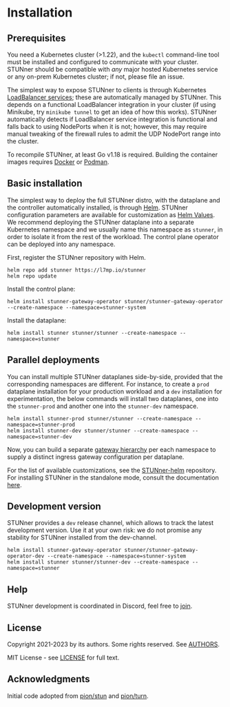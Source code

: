 # Installation

## Prerequisites

You need a Kubernetes cluster (>1.22), and the `kubectl` command-line tool must be installed and
configured to communicate with your cluster. STUNner should be compatible with *any* major hosted
Kubernetes service or any on-prem Kubernetes cluster; if not, please file an issue.

The simplest way to expose STUNner to clients is through Kubernetes [LoadBalancer
services](https://kubernetes.io/docs/tasks/access-application-cluster/create-external-load-balancer);
these are automatically managed by STUNner. This depends on a functional LoadBalancer integration
in your cluster (if using Minikube, try `minikube tunnel` to get an idea of how this
works). STUNner automatically detects if LoadBalancer service integration is functional and falls
back to using NodePorts when it is not; however, this may require manual tweaking of the firewall
rules to admit the UDP NodePort range into the cluster.

To recompile STUNner, at least Go v1.18 is required. Building the container images requires
[Docker](https://docker.io) or [Podman](https://podman.io).

## Basic installation 

The simplest way to deploy the full STUNner distro, with the dataplane and the controller
automatically installed, is through [Helm](https://helm.sh). STUNner configuration parameters are
available for customization as [Helm
Values](https://helm.sh/docs/chart_template_guide/values_files). We recommend deploying the STUNner
dataplane into a separate Kubernetes namespace and we usually name this namespace as `stunner`, in
order to isolate it from the rest of the workload. The control plane operator can be deployed into
any namespace.

First, register the STUNner repository with Helm.

```console
helm repo add stunner https://l7mp.io/stunner
helm repo update
```

Install the control plane:

```console
helm install stunner-gateway-operator stunner/stunner-gateway-operator --create-namespace --namespace=stunner-system
```

Install the dataplane:

```console
helm install stunner stunner/stunner --create-namespace --namespace=stunner
```

## Parallel deployments

You can install multiple STUNner dataplanes side-by-side, provided that the corresponding
namespaces are different. For instance, to create a `prod` dataplane installation for your
production workload and a `dev` installation for experimentation, the below commands will install
two dataplanes, one into the `stunner-prod` and another one into the `stunner-dev` namespace.

```console
helm install stunner-prod stunner/stunner --create-namespace --namespace=stunner-prod
helm install stunner-dev stunner/stunner --create-namespace --namespace=stunner-dev
```

Now, you can build a separate [gateway hierarchy](/doc/CONCEPTS.md) per each namespace to supply a
distinct ingress gateway configuration per dataplane.

For the list of available customizations, see the
[STUNner-helm](https://github.com/l7mp/stunner-helm) repository. For installing STUNner in the
standalone mode, consult the documentation [here](/doc/OBSOLETE.md).

## Development version

STUNner provides a `dev` release channel, which allows to track the latest development version. Use
it at your own risk: we do not promise any stability for STUNner installed from the dev-channel.

```console
helm install stunner-gateway-operator stunner/stunner-gateway-operator-dev --create-namespace --namespace=stunner-system
helm install stunner stunner/stunner-dev --create-namespace --namespace=stunner
```

## Help

STUNner development is coordinated in Discord, feel free to [join](https://discord.gg/DyPgEsbwzc).

## License

Copyright 2021-2023 by its authors. Some rights reserved. See [AUTHORS](../AUTHORS).

MIT License - see [LICENSE](../LICENSE) for full text.

## Acknowledgments

Initial code adopted from [pion/stun](https://github.com/pion/stun) and
[pion/turn](https://github.com/pion/turn).
